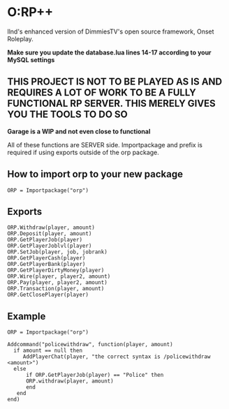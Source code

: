 # O:RP++
 llnd's enhanced version of DimmiesTV's open source framework, Onset Roleplay.

**Make sure you update the database.lua lines 14-17 according to your MySQL settings**



## THIS PROJECT IS NOT TO BE PLAYED AS IS AND REQUIRES A LOT OF WORK TO BE A FULLY FUNCTIONAL RP SERVER. THIS MERELY GIVES YOU THE TOOLS TO DO SO
**Garage is a WIP and not even close to functional**



All of these functions are SERVER side.
Importpackage and prefix is required if using exports outside of the orp package.

## How to import orp to your new package
```
ORP = Importpackage("orp")
```
## Exports
```
ORP.Withdraw(player, amount)
ORP.Deposit(player, amount)
ORP.GetPlayerJob(player)
ORP.GetPlayerJoblvl(player)
ORP.SetJob(player, job, jobrank)
ORP.GetPlayerCash(player)
ORP.GetPlayerBank(player)
ORP.GetPlayerDirtyMoney(player)
ORP.Wire(player, player2, amount)
ORP.Pay(player, player2, amount)
ORP.Transaction(player, amount)
ORP.GetClosePlayer(player)
```

## Example
```
ORP = Importpackage("orp")

Addcommand("policewithdraw", function(player, amount)
  if amount == null then
     AddPlayerChat(player, "the correct syntax is /policewithdraw <amount>")
  else
      if ORP.GetPlayerJob(player) == "Police" then
      ORP.withdraw(player, amount)
      end
   end
end)
```




